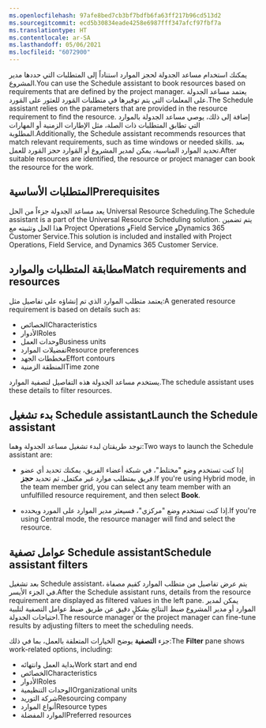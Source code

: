 ```yaml
---
ms.openlocfilehash: 97afe8bed7cb3bf7bdfb6fa63ff217b96cd513d2
ms.sourcegitcommit: ecd5b30834eade4258e6987fff347afcf97fbf7a
ms.translationtype: HT
ms.contentlocale: ar-SA
ms.lasthandoff: 05/06/2021
ms.locfileid: "6072900"
---
```

<span data-ttu-id="4cc06-101">يمكنك استخدام مساعد الجدولة لحجز الموارد استناداً إلى المتطلبات التي حددها مدير المشروع.</span><span class="sxs-lookup"><span data-stu-id="4cc06-101">You can use the Schedule assistant to book resources based on requirements that are defined by the project manager.</span></span> <span data-ttu-id="4cc06-102">يعتمد مساعد الجدولة على المعلمات التي يتم توفيرها في متطلبات المَورد للعثور على المَورد.</span><span class="sxs-lookup"><span data-stu-id="4cc06-102">The Schedule assistant relies on the parameters that are provided in the resource requirement to find the resource.</span></span> <span data-ttu-id="4cc06-103">إضافة إلى ذلك، يوصي مساعد الجدولة بالموارد التي تطابق المتطلبات ذات الصلة، مثل الإطارات الزمنية أو المهارات المطلوبة.</span><span class="sxs-lookup"><span data-stu-id="4cc06-103">Additionally, the Schedule assistant recommends resources that match relevant requirements, such as time windows or needed skills.</span></span> <span data-ttu-id="4cc06-104">بعد تحديد الموارد المناسبة، يمكن لمدير المشروع أو المَوارد حجز المَورد للعمل.</span><span class="sxs-lookup"><span data-stu-id="4cc06-104">After suitable resources are identified, the resource or project manager can book the resource for the work.</span></span>

## <a name="prerequisites"></a><span data-ttu-id="4cc06-105">المتطلبات الأساسية</span><span class="sxs-lookup"><span data-stu-id="4cc06-105">Prerequisites</span></span>
<span data-ttu-id="4cc06-106">يعد مساعد الجدولة جزءاً من الحل Universal Resource Scheduling.</span><span class="sxs-lookup"><span data-stu-id="4cc06-106">The Schedule assistant is a part of the Universal Resource Scheduling solution.</span></span> <span data-ttu-id="4cc06-107">يتم تضمين هذا الحل وتثبيته مع Project Operations وField Service وDynamics 365 Customer Service.</span><span class="sxs-lookup"><span data-stu-id="4cc06-107">This solution is included and installed with Project Operations, Field Service, and Dynamics 365 Customer Service.</span></span>

## <a name="match-requirements-and-resources"></a><span data-ttu-id="4cc06-108">مطابقة المتطلبات والموارد</span><span class="sxs-lookup"><span data-stu-id="4cc06-108">Match requirements and resources</span></span>
<span data-ttu-id="4cc06-109">يعتمد متطلب الموارد الذي تم إنشاؤه على تفاصيل مثل:</span><span class="sxs-lookup"><span data-stu-id="4cc06-109">A generated resource requirement is based on details such as:</span></span>

- <span data-ttu-id="4cc06-110">الخصائص</span><span class="sxs-lookup"><span data-stu-id="4cc06-110">Characteristics</span></span>
- <span data-ttu-id="4cc06-111">الأدوار</span><span class="sxs-lookup"><span data-stu-id="4cc06-111">Roles</span></span>
- <span data-ttu-id="4cc06-112">وحدات العمل</span><span class="sxs-lookup"><span data-stu-id="4cc06-112">Business units</span></span>
- <span data-ttu-id="4cc06-113">تفضيلات الموارد</span><span class="sxs-lookup"><span data-stu-id="4cc06-113">Resource preferences</span></span>
- <span data-ttu-id="4cc06-114">مخططات الجهد</span><span class="sxs-lookup"><span data-stu-id="4cc06-114">Effort contours</span></span>
- <span data-ttu-id="4cc06-115">المنطقة الزمنية</span><span class="sxs-lookup"><span data-stu-id="4cc06-115">Time zone</span></span>

<span data-ttu-id="4cc06-116">يستخدم مساعد الجدولة هذه التفاصيل لتصفية الموارد.</span><span class="sxs-lookup"><span data-stu-id="4cc06-116">The schedule assistant uses these details to filter resources.</span></span>

## <a name="launch-the-schedule-assistant"></a><span data-ttu-id="4cc06-117">بدء تشغيل Schedule assistant</span><span class="sxs-lookup"><span data-stu-id="4cc06-117">Launch the Schedule assistant</span></span>

<span data-ttu-id="4cc06-118">توجد طريقتان لبدء تشغيل مساعد الجدولة وهما:</span><span class="sxs-lookup"><span data-stu-id="4cc06-118">Two ways to launch the Schedule assistant are:</span></span> 

- <span data-ttu-id="4cc06-119">إذا كنت تستخدم وضع "مختلط"، في شبكة أعضاء الفريق، يمكنك تحديد أي عضو فريق بمتطلب موارد غير مكتمل، ثم تحديد **حجز**.</span><span class="sxs-lookup"><span data-stu-id="4cc06-119">If you're using Hybrid mode, in the team member grid, you can select any team member with an unfulfilled resource requirement, and then select **Book**.</span></span> 

- <span data-ttu-id="4cc06-120">إذا كنت تستخدم وضع "مركزي"، فسيعثر مدير الموارد على المورد ويحدده.</span><span class="sxs-lookup"><span data-stu-id="4cc06-120">If you're using Central mode, the resource manager will find and select the resource.</span></span>

## <a name="schedule-assistant-filters"></a><span data-ttu-id="4cc06-121">عوامل تصفية Schedule assistant</span><span class="sxs-lookup"><span data-stu-id="4cc06-121">Schedule assistant filters</span></span>
<span data-ttu-id="4cc06-122">بعد تشغيل Schedule assistant، يتم عرض تفاصيل من متطلب الموارد كقيم مصفاة في الجزء الأيسر.</span><span class="sxs-lookup"><span data-stu-id="4cc06-122">After the Schedule assistant runs, details from the resource requirement are displayed as filtered values in the left pane.</span></span> <span data-ttu-id="4cc06-123">يمكن لمدير الموارد أو مدير المشروع ضبط النتائج بشكلٍ دقيق عن طريق ضبط عوامل التصفية لتلبية احتياجات الجدولة.</span><span class="sxs-lookup"><span data-stu-id="4cc06-123">The resource manager or the project manager can fine-tune results by adjusting filters to meet the scheduling needs.</span></span>

<span data-ttu-id="4cc06-124">جزء **التصفية** يوضح الخيارات المتعلقة بالعمل، بما في ذلك:</span><span class="sxs-lookup"><span data-stu-id="4cc06-124">The **Filter** pane shows work-related options, including:</span></span>

- <span data-ttu-id="4cc06-125">بداية العمل وانتهائه</span><span class="sxs-lookup"><span data-stu-id="4cc06-125">Work start and end</span></span>
- <span data-ttu-id="4cc06-126">الخصائص</span><span class="sxs-lookup"><span data-stu-id="4cc06-126">Characteristics</span></span>
- <span data-ttu-id="4cc06-127">الأدوار</span><span class="sxs-lookup"><span data-stu-id="4cc06-127">Roles</span></span>
- <span data-ttu-id="4cc06-128">الوحدات التنظيمية</span><span class="sxs-lookup"><span data-stu-id="4cc06-128">Organizational units</span></span>
- <span data-ttu-id="4cc06-129">شركة التوريد</span><span class="sxs-lookup"><span data-stu-id="4cc06-129">Resourcing company</span></span>
- <span data-ttu-id="4cc06-130">أنواع الموارد</span><span class="sxs-lookup"><span data-stu-id="4cc06-130">Resource types</span></span>
- <span data-ttu-id="4cc06-131">الموارد المفضلة</span><span class="sxs-lookup"><span data-stu-id="4cc06-131">Preferred resources</span></span>


